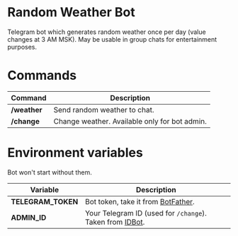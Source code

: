 # Random Weather Bot

Telegram bot which generates random weather once per day (value changes at 3 AM
MSK). May be usable in group chats for entertainment purposes.

# Commands

Command | Description
------------ | -------------
**/weather** | Send random weather to chat.
**/change** | Change weather. Available only for bot admin.

# Environment variables

Bot won't start without them. 

Variable | Description
------------ | -------------
**TELEGRAM_TOKEN** | Bot token, take it from [BotFather](https://t.me/BotFather).
**ADMIN_ID** | Your Telegram ID (used for `/change`). Taken from [IDBot](https://t.me/myidbot).
